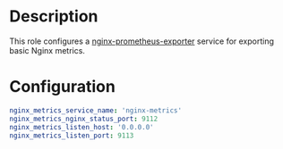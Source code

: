 # Description

This role configures a [nginx-prometheus-exporter](https://github.com/nginxinc/nginx-prometheus-exporter) service for exporting basic Nginx metrics.

# Configuration

```yaml
nginx_metrics_service_name: 'nginx-metrics'
nginx_metrics_nginx_status_port: 9112
nginx_metrics_listen_host: '0.0.0.0'
nginx_metrics_listen_port: 9113
```
